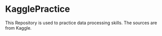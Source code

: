 # KagglePractice
This Repository is used to practice data processing skills. The sources are from Kaggle.

